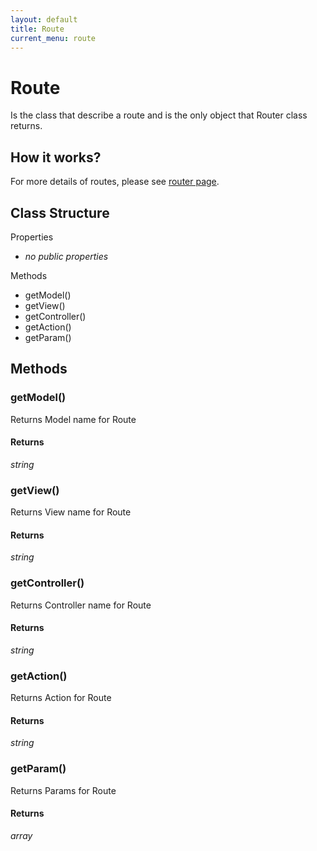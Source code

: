 ```yaml
---
layout: default
title: Route
current_menu: route
---
```


# Route
Is the class that describe a route and is the only object that Router class returns.

## How it works?
For more details of routes, please see [router page](router.md).

## Class Structure

Properties
- *no public properties*

Methods
- getModel()
- getView()
- getController()
- getAction()
- getParam()

## Methods

### getModel()
Returns Model name for Route

#### Returns
*string*

### getView()
Returns View name for Route

#### Returns
*string*

### getController()
Returns Controller name for Route

#### Returns
*string*

### getAction()
Returns Action for Route

#### Returns
*string*

### getParam()
Returns Params for Route

#### Returns
*array*
